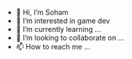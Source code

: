 - 👋 Hi, I’m Soham
- 👀 I’m interested in game dev
- 🌱 I’m currently learning ...
- 💞️ I’m looking to collaborate on ...
- 📫 How to reach me ...

<!---
Soham13U/Soham13U is a ✨ special ✨ repository because its `README.md` (this file) appears on your GitHub profile.
You can click the Preview link to take a look at your changes.
--->

